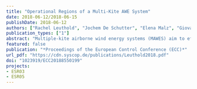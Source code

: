 ```yaml
---
title: "Operational Regions of a Multi-Kite AWE System"
date: 2018-06-12/2018-06-15
publishDate: 2018-06-12
authors: ["Rachel Leuthold", "Jochem De Schutter", "Elena Malz", "Giovanni Licitra", "Sebastien Gros", "Moritz Diehl"]
publication_types: ["1"]
abstract: "Multiple-kite airborne wind energy systems (MAWES) aim to efficiently harvest the stronger, less-intermittent winds at high altitude without material-intensive towers Solving a series of optimal control problems for two-kite MAWES, we show that pumping-cycle MAWES have three distinct operational regions: Region I, where power is consumed to stay aloft; Region II, where the power harvesting factor grows until the design wind speed; and Region III, where the power extraction is curtailed so as to respect the physical limitations of the system The actuator disk (AD) method is arguably the simplest tool to model aerodynamic induction effects, though its validity is limited In this paper, we show that AD is not valid for Region I"
featured: false
publication: "*Proceedings of the European Control Conference (ECC)*"
url_pdf: "https://cdn.syscop.de/publications/Leuthold2018.pdf"
doi: "1023919/ECC20188550199"
projects:
- ESR03
- ESR05
---
```


